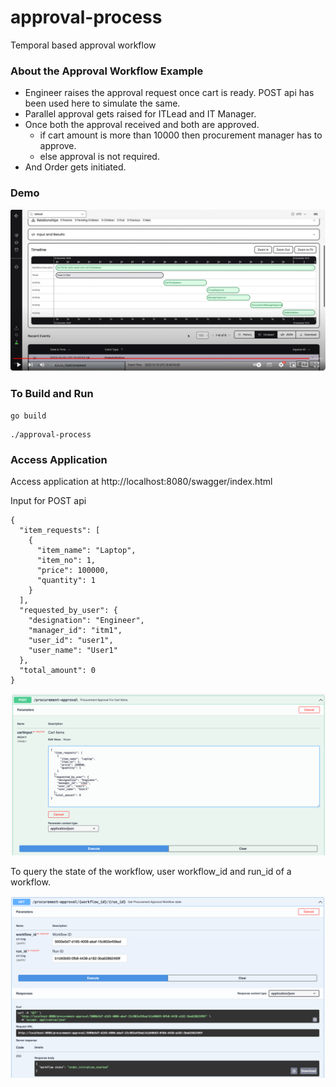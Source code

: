# approval-process
Temporal based approval workflow


### About the Approval Workflow Example
* Engineer raises the approval request once cart is ready. POST api has been used here to simulate the same.
* Parallel approval gets raised for ITLead and IT Manager.
* Once both the approval received and both are approved. 
    - if cart amount is more than 10000 then procurement manager has to approve.
    - else approval is not required.
* And Order gets initiated.

### Demo
[![image](common%2Fdemo_video.png)](https://youtu.be/lz4rbsD7A48 'Approval Flow Demo')

### To Build and Run
```
go build
```

```
./approval-process
```
### Access Application
Access application at http://localhost:8080/swagger/index.html

Input for POST api
```
{
  "item_requests": [
    {
      "item_name": "Laptop",
      "item_no": 1,
      "price": 100000,
      "quantity": 1
    }
  ],
  "requested_by_user": {
    "designation": "Engineer",
    "manager_id": "itm1",
    "user_id": "user1",
    "user_name": "User1"
  },
  "total_amount": 0
}
```
![img.png](common/initiate_approval_process.png)

To query the state of the workflow, user workflow_id and run_id of a workflow.

![img.png](common/query_approval_workflow_state.png)